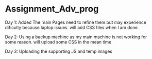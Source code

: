 # Assignment_Adv_prog

Day 1:
Added The main Pages need to refine them but may experience dificulty because laptop issues.
will add CSS files when I am done.

Day 2:
Using a backup machine as my main machine is not working for some reason.
will upload some CSS in the mean time

Day 3:
Uploading the supporting JS and temp images

